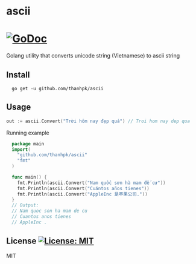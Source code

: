 # ascii
# [![GoDoc](https://godoc.org/github.com/thanhpk/ascii?status.svg)](http://godoc.org/github.com/thanhpk/ascii)

Golang utility that converts unicode string (Vietnamese) to ascii string

## Install
```
  go get -u github.com/thanhpk/ascii
```

## Usage
```go
out := ascii.Convert("Trời hôm nay đẹp quá") // Troi hom nay dep qua
```
Running example
```go
  package main
  import(
    "github.com/thanhpk/ascii"
    "fmt"
  )

  func main() {
    fmt.Println(ascii.Convert("Nam quốc sơn hà mam đế cư"))
    fmt.Println(ascii.Convert("Cuántos años tienes"))
    fmt.Println(ascii.Convert("AppleInc 是苹果公司."))
  }
  // Output:
  // Nam quoc son ha mam de cu
  // Cuantos anos tienes
  // AppleInc .

```

## License [![License: MIT](https://img.shields.io/badge/License-MIT-yellow.svg)](https://opensource.org/licenses/MIT)
MIT
